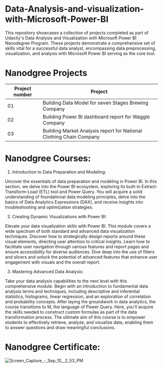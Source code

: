# Data-Analysis-and-visualization-with-Microsoft-Power-BI
This repository showcases a collection of projects completed as part of Udacity's Data Analysis and Visualization with Microsoft Power BI Nanodegree Program. These projects demonstrate a comprehensive set of skills vital for a successful data analyst, encompassing data preprocessing, visualization, and analysis with Microsoft Power BI serving as the core tool.

# Nanodgree Projects

| Project number  | Project |
| ------------- | ------------- |
| 01  | Building Data Model for seven Stages Brewing Company |
| 02  | Building Power Bi dashboard report for Waggle Company |
| 03  | Building Market Analysis report for National Clothing Chain Company |



# Nanodgree Courses:

1. Introduction to Data Preparation and Modeling:

Uncover the essentials of data preparation and modeling in Power BI. In this section, we delve into the Power BI ecosystem, exploring its built-in Extract-Transform-Load (ETL) tool and Power Query. You will acquire a solid understanding of foundational data modeling principles, delve into the basics of Data Analytics Expressions (DAX), and receive insights into troubleshooting and optimization strategies.

2. Creating Dynamic Visualizations with Power BI:

Elevate your data visualization skills with Power BI. This module covers a wide spectrum of both standard and advanced data visualization techniques. Discover how to strategically design reports around these visual elements, directing user attention to critical insights. Learn how to facilitate user navigation through various features and report pages and ensure accessibility for diverse audiences. Dive deep into the use of filters and slicers and unlock the potential of advanced features that enhance user engagement with visuals and the overall report.

3. Mastering Advanced Data Analysis:

Take your data analysis capabilities to the next level with this comprehensive module. Begin with an introduction to fundamental data analysis terms and techniques, including descriptive and inferential statistics, histograms, linear regression, and an exploration of correlation and probability concepts. After laying the groundwork in data analytics, the course transitions to M, the language of Power Query. Here, you'll acquire the skills needed to construct custom formulas as part of the data transformation process. The ultimate aim of this course is to empower students to effectively retrieve, analyze, and visualize data, enabling them to answer questions and draw meaningful conclusions.


# Nanodgree Certificate:


![Screen_Capture_-_Sep_10__2_53_PM](https://github.com/AliyahHA/Data-Analysis-and-visualization-with-Microsoft-Power-BI/assets/53529035/94351faa-df89-4f73-aabb-ef98742b4e75)


